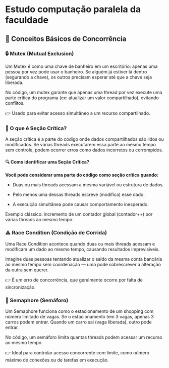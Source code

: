 # Estudo computação paralela da faculdade

## 🧠 Conceitos Básicos de Concorrência
### 🔒 Mutex (Mutual Exclusion)
Um Mutex é como uma chave de banheiro em um escritório:
apenas uma pessoa por vez pode usar o banheiro. Se alguém já estiver lá dentro (segurando a chave), os outros precisam esperar até que a chave seja liberada.

No código, um mutex garante que apenas uma thread por vez execute uma parte crítica do programa (ex: atualizar um valor compartilhado), evitando conflitos.

👉 Usado para evitar acesso simultâneo a um recurso compartilhado.

### 🧩 O que é Seção Crítica?
A seção crítica é a parte do código onde dados compartilhados são lidos ou modificados. Se várias threads executarem essa parte ao mesmo tempo sem controle, podem ocorrer erros como dados incorretos ou corrompidos.

#### 🔍 Como identificar uma Seção Crítica?
**Você pode considerar uma parte do código como seção crítica quando:**

- Duas ou mais threads acessam a mesma variável ou estrutura de dados.

- Pelo menos uma dessas threads escreve (modifica) esse dado.

- A execução simultânea pode causar comportamento inesperado.

Exemplo clássico: incremento de um contador global (contador++) por várias threads ao mesmo tempo.

### ⚠️ Race Condition (Condição de Corrida)
Uma Race Condition acontece quando duas ou mais threads acessam e modificam um dado ao mesmo tempo, causando resultados imprevisíveis.

Imagine duas pessoas tentando atualizar o saldo da mesma conta bancária ao mesmo tempo sem coordenação — uma pode sobrescrever a alteração da outra sem querer.

👉 É um erro de concorrência, que geralmente ocorre por falta de sincronização.

### 🚦 Semaphore (Semáforo)
Um Semaphore funciona como o estacionamento de um shopping com número limitado de vagas.
Se o estacionamento tem 3 vagas, apenas 3 carros podem entrar. Quando um carro sai (vaga liberada), outro pode entrar.

No código, um semáforo limita quantas threads podem acessar um recurso ao mesmo tempo.

👉 Ideal para controlar acesso concorrente com limite, como número máximo de conexões ou de tarefas em execução.

